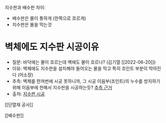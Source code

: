 
지수판과 배수판 차이:
 * 배수판은 물이 통하게 (한쪽으로 흐르게)
 * 지수판은 물을 막는것

# 벽체에도 지수판 시공이유
  - 질문: 바닥에는 물이 흐르는데 벽에도 물이 흐르나? (김기열 [[2022-06-20]])
  - 이유: 벽체에도 지수판을 설치해야 들어오는 물을 막고 특히 조인트 부분이 막아진다 (어소장)
  - 추측: 벽체를 한꺼번에 시공 못하니까, 그 시공 이음부(조인트)의 누수를 방지하기 위해 이음부에 한해서 지수판을 시공하는듯? [추측 근거](https://m.cafe.daum.net/caumaterials11/6FEm/474?svc=cafeapi)
  - 출처: [지수판 시공](https://m.blog.naver.com/PostView.naver?isHttpsRedirect=true&blogId=choisoobum&logNo=221681310779)

[[단열재 공사]] 

[[배수판]]